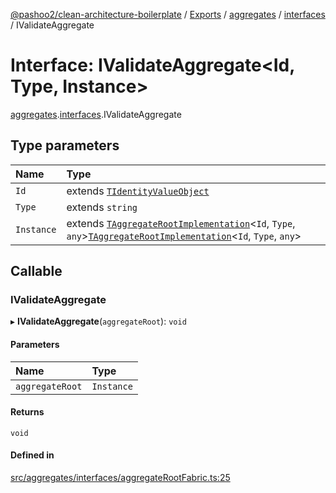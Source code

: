[@pashoo2/clean-architecture-boilerplate](../README.md) / [Exports](../modules.md) / [aggregates](../modules/aggregates.md) / [interfaces](../modules/aggregates.interfaces.md) / IValidateAggregate

# Interface: IValidateAggregate<Id, Type, Instance\>

[aggregates](../modules/aggregates.md).[interfaces](../modules/aggregates.interfaces.md).IValidateAggregate

## Type parameters

| Name | Type |
| :------ | :------ |
| `Id` | extends [`TIdentityValueObject`](../modules/valueobject.interfaces.md#tidentityvalueobject) |
| `Type` | extends `string` |
| `Instance` | extends [`TAggregateRootImplementation`](../modules/aggregates.interfaces.md#taggregaterootimplementation)<`Id`, `Type`, `any`\>[`TAggregateRootImplementation`](../modules/aggregates.interfaces.md#taggregaterootimplementation)<`Id`, `Type`, `any`\> |

## Callable

### IValidateAggregate

▸ **IValidateAggregate**(`aggregateRoot`): `void`

#### Parameters

| Name | Type |
| :------ | :------ |
| `aggregateRoot` | `Instance` |

#### Returns

`void`

#### Defined in

[src/aggregates/interfaces/aggregateRootFabric.ts:25](https://github.com/pashoo2/clean-architecture-boilerplate/blob/741b3a2/src/aggregates/interfaces/aggregateRootFabric.ts#L25)
